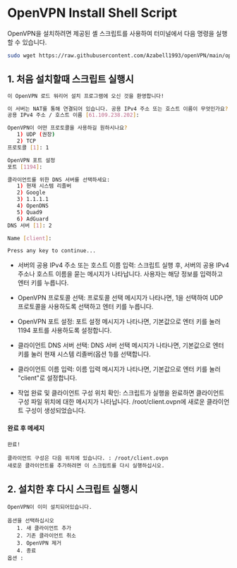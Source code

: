 # OpenVPN Install Shell Script

OpenVPN을 설치하려면 제공된 셸 스크립트를 사용하여 터미널에서 다음 명령을 실행할 수 있습니다.

```bash
sudo wget https://raw.githubusercontent.com/Azabell1993/openVPN/main/openvpn_install.sh -O openvpn_install.sh && sudo bash openvpn_install.sh
```

## 1. 처음 설치할때 스크립트 실행시
``` bash
이 OpenVPN 로드 워리어 설치 프로그램에 오신 것을 환영합니다!

이 서버는 NAT를 통해 연결되어 있습니다. 공용 IPv4 주소 또는 호스트 이름이 무엇인가요?
공용 IPv4 주소 / 호스트 이름 [61.109.238.202]:

OpenVPN이 어떤 프로토콜을 사용하길 원하시나요?
   1) UDP (권장)
   2) TCP
프로토콜 [1]: 1

OpenVPN 포트 설정
포트 [1194]:

클라이언트를 위한 DNS 서버를 선택하세요:
   1) 현재 시스템 리졸버
   2) Google
   3) 1.1.1.1
   4) OpenDNS
   5) Quad9
   6) AdGuard
DNS 서버 [1]: 2

Name [client]:

Press any key to continue...
```

- 서버의 공용 IPv4 주소 또는 호스트 이름 입력:
스크립트 실행 후, 서버의 공용 IPv4 주소나 호스트 이름을 묻는 메시지가 나타납니다.
사용자는 해당 정보를 입력하고 엔터 키를 누릅니다.

- OpenVPN 프로토콜 선택:
프로토콜 선택 메시지가 나타나면,
1을 선택하여 UDP 프로토콜을 사용하도록 선택하고 엔터 키를 누릅니다.

- OpenVPN 포트 설정:
포트 설정 메시지가 나타나면, 기본값으로 엔터 키를 눌러 1194 포트를 사용하도록 설정합니다.

- 클라이언트 DNS 서버 선택:
DNS 서버 선택 메시지가 나타나면, 기본값으로 엔터 키를 눌러 현재 시스템 리졸버(옵션 1)를 선택합니다.

- 클라이언트 이름 입력:
이름 입력 메시지가 나타나면, 기본값으로 엔터 키를 눌러 "client"로 설정합니다.

- 작업 완료 및 클라이언트 구성 위치 확인:
스크립트가 실행을 완료하면 클라이언트 구성 파일 위치에 대한 메시지가 나타납니다.
/root/client.ovpn에 새로운 클라이언트 구성이 생성되었습니다.

#### 완료 후 메세지
```  
완료!

클라이언트 구성은 다음 위치에 있습니다. : /root/client.ovpn
새로운 클라이언트를 추가하려면 이 스크립트를 다시 실행하십시오.
```  
## 2. 설치한 후 다시 스크립트 실행시 
```  
OpenVPN이 이미 설치되어있습니다.

옵션을 선택하십시오
   1. 새 클라이언트 추가
   2. 기존 클라이언트 취소
   3. OpenVPN 제거
   4. 종료
옵션 :
```  
